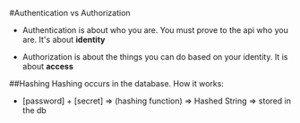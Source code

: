#Authentication vs Authorization

- Authentication is about who you are. You must prove to the api who you are. It's about **identity**

- Authorization is about the things you can do based on your identity. It is about **access**


##Hashing
Hashing occurs in the database. How it works:

- [password] + [secret]  => (hashing function) => Hashed String => stored in the db

